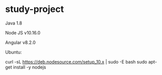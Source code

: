 # study-project

Java 1.8

Node JS v10.16.0

Angular v8.2.0


Ubuntu:

curl -sL https://deb.nodesource.com/setup_10.x | sudo -E bash
sudo apt-get install -y nodejs

